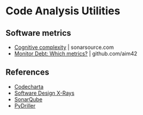 # Code Analysis Utilities

## Software metrics
- [Cognitive complexity](https://www.sonarsource.com/resources/white-papers/cognitive-complexity.html) | sonarsource.com
- [Monitor Debt: Which metrics?](https://github.com/aim42/aim42/issues/236) | github.com/aim42

## References

- [Codecharta](https://maibornwolff.github.io/codecharta/)
- [Software Design X-Rays](https://pragprog.com/book/atevol/software-design-x-rays)
- [SonarQube](https://www.sonarqube.org/)
- [PyDriller](https://github.com/ishepard/pydriller)

